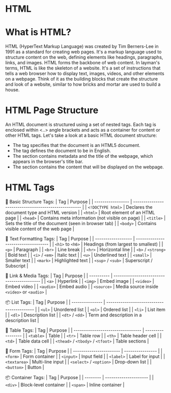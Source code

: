 # HTML
# What is HTML?
HTML (HyperText Markup Language) was created by Tim Berners-Lee in 1991 as a standard for creating web pages. It's a markup language used to structure content on the web, defining elements like headings, paragraphs, links, and images. HTML forms the backbone of web content. In layman's terms, HTML is like the skeleton of a website. It's a set of instructions that tells a web browser how to display text, images, videos, and other elements on a webpage. Think of it as the building blocks that create the structure and look of a website, similar to how bricks and mortar are used to build a house.
# HTML Page Structure
An HTML document is structured using a set of nested tags. Each tag is enclosed within <..> angle brackets and acts as a container for content or other HTML tags. Let's take a look at a basic HTML document structure:

- The <!DOCTYPE html> tag specifies that the document is an HTML5 document.
- The <html lang="en"> tag defines the document to be in English.
- The <head> section contains metadata and the title of the webpage, which appears in the browser's title bar.
- The <body> section contains the content that will be displayed on the webpage.

# HTML Tags
🧱 Basic Structure Tags:
| Tag               | Purpose                                              |
| ----------------- | ---------------------------------------------------- |
| `<!DOCTYPE html>` | Declares the document type and HTML version          |
| `<html>`          | Root element of an HTML page                         |
| `<head>`          | Contains meta information (not visible on page)      |
| `<title>`         | Sets the title of the document (seen in browser tab) |
| `<body>`          | Contains visible content of the web page             |

📄 Text Formatting Tags:
| Tag                | Purpose                             |
| ------------------ | ----------------------------------- |
| `<h1>` to `<h6>`   | Headings (from largest to smallest) |
| `<p>`              | Paragraph                           |
| `<br>`             | Line break                          |
| `<hr>`             | Horizontal line                     |
| `<b>` / `<strong>` | Bold text                           |
| `<i>` / `<em>`     | Italic text                         |
| `<u>`              | Underlined text                     |
| `<small>`          | Smaller text                        |
| `<mark>`           | Highlighted text                    |
| `<sup>` / `<sub>`  | Superscript / Subscript             |

🔗 Link & Media Tags:
| Tag        | Purpose                                    |
| ---------- | ------------------------------------------ |
| `<a>`      | Hyperlink                                  |
| `<img>`    | Embed image                                |
| `<video>`  | Embed video                                |
| `<audio>`  | Embed audio                                |
| `<source>` | Media source inside `<video>` or `<audio>` |

📦 List Tags:
| Tag             | Purpose                                    |
| --------------- | ------------------------------------------ |
| `<ul>`          | Unordered list                             |
| `<ol>`          | Ordered list                               |
| `<li>`          | List item                                  |
| `<dl>`          | Description list                           |
| `<dt>` / `<dd>` | Term and description in a description list |

📐 Table Tags:
| Tag                               | Purpose           |
| --------------------------------- | ----------------- |
| `<table>`                         | Table             |
| `<tr>`                            | Table row         |
| `<th>`                            | Table header cell |
| `<td>`                            | Table data cell   |
| `<thead>` / `<tbody>` / `<tfoot>` | Table sections    |

📁 Form Tags:
| Tag                     | Purpose          |
| ----------------------- | ---------------- |
| `<form>`                | Form container   |
| `<input>`               | Input field      |
| `<label>`               | Label for input  |
| `<textarea>`            | Multi-line input |
| `<select>` / `<option>` | Drop-down list   |
| `<button>`              | Button           |

📦 Container Tags:
| Tag      | Purpose               |
| -------- | --------------------- |
| `<div>`  | Block-level container |
| `<span>` | Inline container      |

